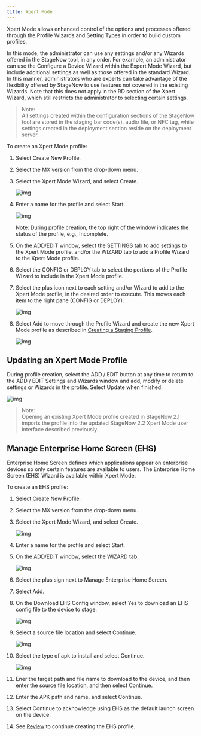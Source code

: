 ```yaml
---
title: Xpert Mode
---
```

Xpert Mode allows enhanced control of the options and processes offered through the Profile Wizards and Setting Types in order to build custom profiles.

In this mode, the administrator can use any settings and/or any Wizards offered in the StageNow tool, in any order.  For example, an administrator can use the Configure a Device Wizard within the Expert Mode Wizard, but include additional settings as well as those offered in the standard Wizard. In this manner, administrators who are experts can take advantage of the flexibility offered by StageNow to use features not covered in the existing Wizards. Note that this does not apply in the RD section of the Xpert Wizard, which still restricts the administrator to selecting certain settings.

>Note:  
>All settings created within the configuration sections of the StageNow tool are stored in the staging bar code(s), audio file, or NFC tag, while settings created in the deployment section reside on the deployment server.

To create an Xpert Mode profile:

1. Select Create New Profile.

2. Select the MX version from the drop-down menu.

3. Select the Xpert Mode Wizard, and select Create.

    ![img](images/profiles/xpertmode_name.jpg)

4. Enter a name for the profile and select Start.

    ![img](images/profiles/xpertmode_settings.jpg)

    Note: During profile creation, the top right of the window indicates the status of the profile, e.g., Incomplete.

5. On the ADD/EDIT window, select the SETTINGS tab to add settings to the Xpert Mode profile, and/or the WIZARD tab to add a Profile Wizard to the Xpert Mode profile.

6. Select the CONFIG or DEPLOY tab to select the portions of the Profile Wizard to include in the Xpert Mode profile.

7. Select the plus icon next to each setting and/or Wizard to add to the Xpert Mode profile, in the desired order to execute. This moves each item to the right pane (CONFIG or DEPLOY).

   ![img](images/profiles/XpertMode_AddSettings.jpg)

8. Select Add to move through the Profile Wizard and create the new Xpert Mode profile as described in [Creating a Staging Profile](/stagenow/2-2/stagingprofiles?Creating%20a%20Staging%20Profile).

   ![img](images/profiles/XpertMode_AddSettings_Settings1.jpg)
   

## Updating an Xpert Mode Profile

During profile creation, select the ADD / EDIT button at any time to return to the ADD / EDIT Settings and Wizards window and add, modify or delete settings or Wizards in the profile. Select Update when finished. 

![img](images/profiles/XpertMode_Update.jpg)

>Note:  
>Opening an existing Xpert Mode profile created in StageNow 2.1 imports the profile into the updated StageNow 2.2 Xpert Mode user interface described previously.


## Manage Enterprise Home Screen (EHS)
Enterprise Home Screen defines which applications appear on enterprise devices so only certain features are available to users. The Enterprise Home Screen (EHS) Wizard is available within Xpert Mode. 

To create an EHS profile:

1. Select Create New Profile.

2. Select the MX version from the drop-down menu.

3. Select the Xpert Mode Wizard, and select Create.

    ![img](images/profiles/xpertmode_name2.jpg)

4. Enter a name for the profile and select Start.

5. On the ADD/EDIT window, select the WIZARD tab.

    ![img](images/profiles/xpertmode_settings_EHS.jpg)

6. Select the plus sign next to Manage Enterprise Home Screen.

7. Select Add.

8. On the Download EHS Config window, select Yes to download an EHS config file to the device to stage.

    ![img](images/profiles/xpertmode_settings_EHS_Download.jpg)

9. Select a source file location and select Continue.

    ![img](images/profiles/xpertmode_settings_EHS_apk.jpg)

10. Select the type of apk to install and select Continue.

    ![img](images/profiles/xpertmode_settings_EHS_configsetting.jpg)

11. Ener the target path and file name to download to the device, and then enter the source file location, and then select Continue.

12. Enter the APK path and name, and select Continue.

13. Select Continue to acknowledge using EHS as the default launch screen on the device.

14. See [Review](/stagenow/2-2/stagingprofiles?Review) to continue creating the EHS profile.





